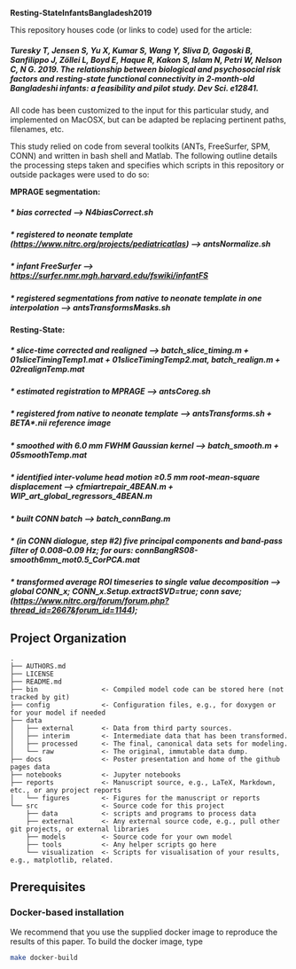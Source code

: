 **Resting-StateInfantsBangladesh2019**

This repository houses code (or links to code) used for the article:

##### *Turesky T, Jensen S, Yu X, Kumar S, Wang Y, Sliva D, Gagoski B, Sanfilippo J, Zöllei L, Boyd E, Haque R, Kakon S, Islam N, Petri W, Nelson C, N G. 2019. The relationship between biological and psychosocial risk factors and resting-state functional connectivity in 2-month-old Bangladeshi infants: a feasibility and pilot study. Dev Sci. e12841.*


All code has been customized to the input for this particular study, and implemented on MacOSX, but can be adapted be replacing pertinent paths, filenames, etc. 

This study relied on code from several toolkits (ANTs, FreeSurfer, SPM, CONN) and written in bash shell and Matlab. The following outline details the processing steps taken and specifies which scripts in this repository or outside packages were used to do so:
  
  
**MPRAGE segmentation:** 
##### * bias corrected --> N4biasCorrect.sh
##### * registered to neonate template (https://www.nitrc.org/projects/pediatricatlas) --> antsNormalize.sh 
##### * infant FreeSurfer --> https://surfer.nmr.mgh.harvard.edu/fswiki/infantFS 
##### * registered segmentations from native to neonate template in one interpolation --> antsTransformsMasks.sh
  
    
**Resting-State:** 
##### * slice-time corrected and realigned --> batch_slice_timing.m + 01sliceTimingTemp1.mat + 01sliceTimingTemp2.mat, batch_realign.m + 02realignTemp.mat
##### * estimated registration to MPRAGE --> antsCoreg.sh 
##### * registered from native to neonate template --> antsTransforms.sh + BETA*.nii reference image 
##### * smoothed with 6.0 mm FWHM Gaussian kernel --> batch_smooth.m + 05smoothTemp.mat
##### * identified inter-volume head motion ≥0.5 mm root‐mean‐square displacement --> cfmiartrepair_4BEAN.m + WIP_art_global_regressors_4BEAN.m
##### * built CONN batch --> batch_connBang.m
##### * (in CONN dialogue, step #2) five principal components and band‐pass filter of 0.008–0.09 Hz; for ours: connBangRS08-smooth6mm_mot0.5_CorPCA.mat
##### * transformed average ROI timeseries to single value decomposition --> global CONN_x; CONN_x.Setup.extractSVD=true; conn save; (https://www.nitrc.org/forum/forum.php?thread_id=2667&forum_id=1144);



## Project Organization

    .
    ├── AUTHORS.md
    ├── LICENSE
    ├── README.md
    ├── bin                <- Compiled model code can be stored here (not tracked by git)
    ├── config             <- Configuration files, e.g., for doxygen or for your model if needed
    ├── data
    │   ├── external       <- Data from third party sources.
    │   ├── interim        <- Intermediate data that has been transformed.
    │   ├── processed      <- The final, canonical data sets for modeling.
    │   └── raw            <- The original, immutable data dump.
    ├── docs               <- Poster presentation and home of the github pages data
    ├── notebooks          <- Jupyter notebooks
    ├── reports            <- Manuscript source, e.g., LaTeX, Markdown, etc., or any project reports
    │   └── figures        <- Figures for the manuscript or reports
    └── src                <- Source code for this project
        ├── data           <- scripts and programs to process data
        ├── external       <- Any external source code, e.g., pull other git projects, or external libraries
        ├── models         <- Source code for your own model
        ├── tools          <- Any helper scripts go here
        └── visualization  <- Scripts for visualisation of your results, e.g., matplotlib, related.

## Prerequisites

### Docker-based installation

We recommend that you use the supplied docker image to reproduce the results of this paper.
To build the docker image, type
```bash
make docker-build
```
